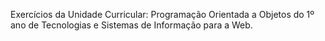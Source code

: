 Exercícios da Unidade Curricular: Programação Orientada a Objetos do 1º ano de Tecnologias e Sistemas de Informação para a Web.

